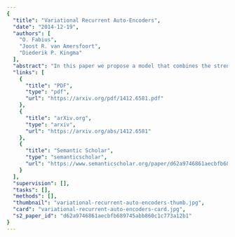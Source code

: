 ```yaml
---
{
  "title": "Variational Recurrent Auto-Encoders",
  "date": "2014-12-19",
  "authors": [
    "O. Fabius",
    "Joost R. van Amersfoort",
    "Diederik P. Kingma"
  ],
  "abstract": "In this paper we propose a model that combines the strengths of RNNs and SGVB: the Variational Recurrent Auto-Encoder (VRAE). Such a model can be used for efficient, large scale unsupervised learning on time series data, mapping the time series data to a latent vector representation. The model is generative, such that data can be generated from samples of the latent space. An important contribution of this work is that the model can make use of unlabeled data in order to facilitate supervised training of RNNs by initialising the weights and network state.",
  "links": [
    {
      "title": "PDF",
      "type": "pdf",
      "url": "https://arxiv.org/pdf/1412.6581.pdf"
    },
    {
      "title": "arXiv.org",
      "type": "arxiv",
      "url": "https://arxiv.org/abs/1412.6581"
    },
    {
      "title": "Semantic Scholar",
      "type": "semanticscholar",
      "url": "https://www.semanticscholar.org/paper/d62a9746861aecbfb689745abb860c1c773a12b1"
    }
  ],
  "supervision": [],
  "tasks": [],
  "methods": [],
  "thumbnail": "variational-recurrent-auto-encoders-thumb.jpg",
  "card": "variational-recurrent-auto-encoders-card.jpg",
  "s2_paper_id": "d62a9746861aecbfb689745abb860c1c773a12b1"
}
---
```


